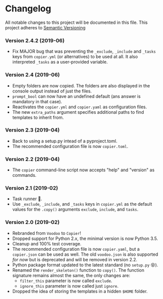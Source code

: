 # Changelog

All notable changes to this project will be documented in this file.
This project adheres to [Semantic Versioning](https://semver.org/spec/v2.0.0.html)


### Version 2.4.2 (2019-06)
- Fix MAJOR bug that was preventing the `_exclude`, `_include` and `_tasks` keys from
`copier.yml` (or alternatives) to be used at all. It also interpreted `_tasks` as
a user-provided variable.


### Version 2.4 (2019-06)
- Empty folders are now copied. The folders are also displayed in the console output
  instead of just the files.
- `prompt_bool` can now have an undefined default (ans answer is mandatory in that case).
- Reactivates the `copier.yml` and `copier.yaml` as configuration files.
- The new `extra_paths` argument specifies additional paths to find templates to inherit from.


### Version 2.3 (2019-04)
- Back to using a setup.py intead of a pyproject.toml.
- The recommended configuration file is now `copier.toml`.


### Version 2.2 (2019-04)
- The `copier` command-line script now accepts "help" and "version" as commands.


### Version 2.1 (2019-02)
- Task runner 🎉.
- Use `_exclude`, `_include`, and `_tasks` keys in `copier.yml` as the default
  values for the `.copy()` arguments `exclude`, `include`, and `tasks`.


### Version 2.0 (2019-02)
- Rebranded from `Voodoo` to `Copier`!
- Dropped support for Python 2.x, the minimal version is now Python 3.5.
- Cleanup and 100% test coverage.
- The recommended configuration file is now `copier.yaml`, but a `copier.json`
  can be used as well. The old `voodoo.json` is also supported *for now* but is
  deprecated and will be removed in version 2.2.
- Python package format updated to the latest standard (no `setup.py` 😵).
- Renamed the `render_skeleton()` function to `copy()`. The function signature remains
  almost the same, the only changes are:
  - `filter_this` parameter is now called `exclude`.
  - `ignore_this` parameter is now called just `ignore`.
- Dropped the idea of storing the templates in a hidden `$HOME` folder.
